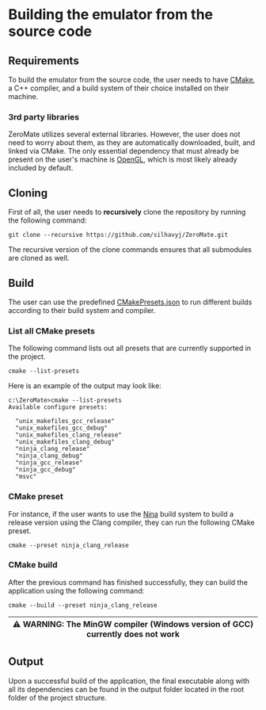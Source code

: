 # Building the emulator from the source code

## Requirements

To build the emulator from the source code, the user needs to have [CMake](https://cmake.org/), a C++ compiler, and a build system of their choice installed on their machine.

### 3rd party libraries

ZeroMate utilizes several external libraries. However, the user does not need to worry about them, as they are automatically downloaded, built, and linked via CMake.  The only essential dependency that must already be present on the user's machine is [OpenGL](https://www.opengl.org/), which is most likely already included by default.

## Cloning

First of all, the user needs to **recursively** clone the repository by running the following command:

```
git clone --recursive https://github.com/silhavyj/ZeroMate.git
```

The recursive version of the clone commands ensures that all submodules are cloned as well.

## Build

The user can use the predefined [CMakePresets.json](../CMakePresets.json) to run different builds according to their build system and compiler.

### List all CMake presets

The following command lists out all presets that are currently supported in the project.

```
cmake --list-presets
```

Here is an example of the output may look like:

```
c:\ZeroMate>cmake --list-presets
Available configure presets:

  "unix_makefiles_gcc_release"
  "unix_makefiles_gcc_debug"
  "unix_makefiles_clang_release"
  "unix_makefiles_clang_debug"
  "ninja_clang_release"
  "ninja_clang_debug"
  "ninja_gcc_release"
  "ninja_gcc_debug"
  "msvc"
```

### CMake preset

For instance, if the user wants to use the [Nina](https://ninja-build.org/) build system to build a release version using the Clang compiler, they can run the following CMake preset.


```
cmake --preset ninja_clang_release
```

### CMake build

After the previous command has finished successfully, they can build the application using the following command:

```
cmake --build --preset ninja_clang_release
```

| ⚠️ WARNING: The MinGW compiler (Windows version of GCC) currently does not work |
|--|

## Output

Upon a successful build of the application, the final executable along with all its dependencies can be found in the output folder located in the root folder of the project structure.